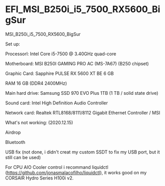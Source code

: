 # EFI_MSI_B250i_i5_7500_RX5600_BigSur
 MSI_B250i_i5_7500_RX5600_BigSur

Set up:
   
   Processorl: Intel Core i5-7500 @ 3.40GHz quad-core
   
   Motherboard: MSI B250I GAMING PRO AC (MS-7A67) (B250 chipset)
   
   Graphic Card: Sapphire PULSE RX 5600 XT BE 6 GB
   
   RAM 16 GB (DDR4 2400MHz)
   
   Main hard drive: Samsung SSD 970 EVO Plus 1TB (1 TB / solid state drive)
   
   Sound card: Intel High Definition Audio Controller
   
   Network card: Realtek RTL8168/8111/8112 Gigabit Ethernet Controller / MSI
   
   
What's not working: (2020.12.15)
   
   Airdrop
   
   Bluetooth
   
   USB fix (not done, i didn't creat my custom SSDT to fix my USB port, but it still can be used)
   
For CPU AIO Cooler control i recommand liquidctl (https://github.com/jonasmalacofilho/liquidctl), it works good on my CORSAIR Hydro Series H100i v2.
